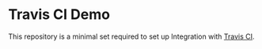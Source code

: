 # Travis CI Demo

This repository is a minimal set required to set up Integration with [Travis CI](travis-ci.com).
